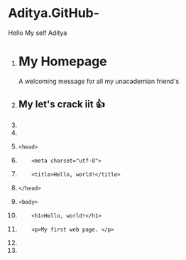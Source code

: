 # Aditya.GitHub-
  Hello 
My self Aditya 

1. <h1>My Homepage</h1> <p>A welcoming message for all my unacademian friend's <ing Id-smiley" alt="Sailey Face">
2. <H2>My let's crack iit 👍</h1> 
1.  <!doctype html>
2.  <html lang="en">
3.     <head>
4.         <meta charset="utf-8">
5.         <title>Hello, world!</title>
6.     </head>
7.     <body>
8.         <h1>Hello, world!</h1>
9.         <p>My first web page. </p>
10.    </body>
11. </html>
